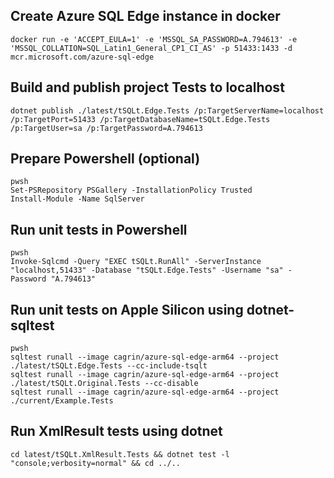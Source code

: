 ## Create Azure SQL Edge instance in docker
```
docker run -e 'ACCEPT_EULA=1' -e 'MSSQL_SA_PASSWORD=A.794613' -e 'MSSQL_COLLATION=SQL_Latin1_General_CP1_CI_AS' -p 51433:1433 -d mcr.microsoft.com/azure-sql-edge
```

## Build and publish project Tests to localhost
```
dotnet publish ./latest/tSQLt.Edge.Tests /p:TargetServerName=localhost /p:TargetPort=51433 /p:TargetDatabaseName=tSQLt.Edge.Tests /p:TargetUser=sa /p:TargetPassword=A.794613
```

## Prepare Powershell (optional)
```
pwsh
Set-PSRepository PSGallery -InstallationPolicy Trusted
Install-Module -Name SqlServer
```

## Run unit tests in Powershell
```
pwsh
Invoke-Sqlcmd -Query "EXEC tSQLt.RunAll" -ServerInstance "localhost,51433" -Database "tSQLt.Edge.Tests" -Username "sa" -Password "A.794613"
```

## Run unit tests on Apple Silicon using dotnet-sqltest
```
pwsh
sqltest runall --image cagrin/azure-sql-edge-arm64 --project ./latest/tSQLt.Edge.Tests --cc-include-tsqlt
sqltest runall --image cagrin/azure-sql-edge-arm64 --project ./latest/tSQLt.Original.Tests --cc-disable
sqltest runall --image cagrin/azure-sql-edge-arm64 --project ./current/Example.Tests
```

## Run XmlResult tests using dotnet
```
cd latest/tSQLt.XmlResult.Tests && dotnet test -l "console;verbosity=normal" && cd ../..
```